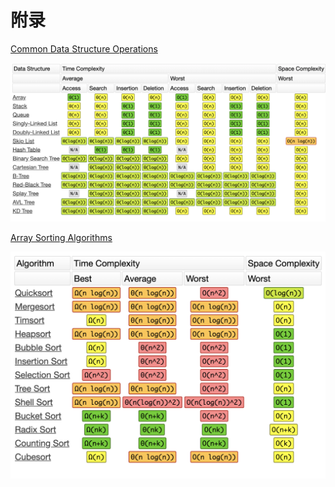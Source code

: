 # 附录

[Common Data Structure Operations](http://www.bigocheatsheet.com)

![Common Data Structure Operations](/Resources/附录-1.png)

[Array Sorting Algorithms](http://www.bigocheatsheet.com)

![Array Sorting Algorithms](/Resources/附录-2.png)
